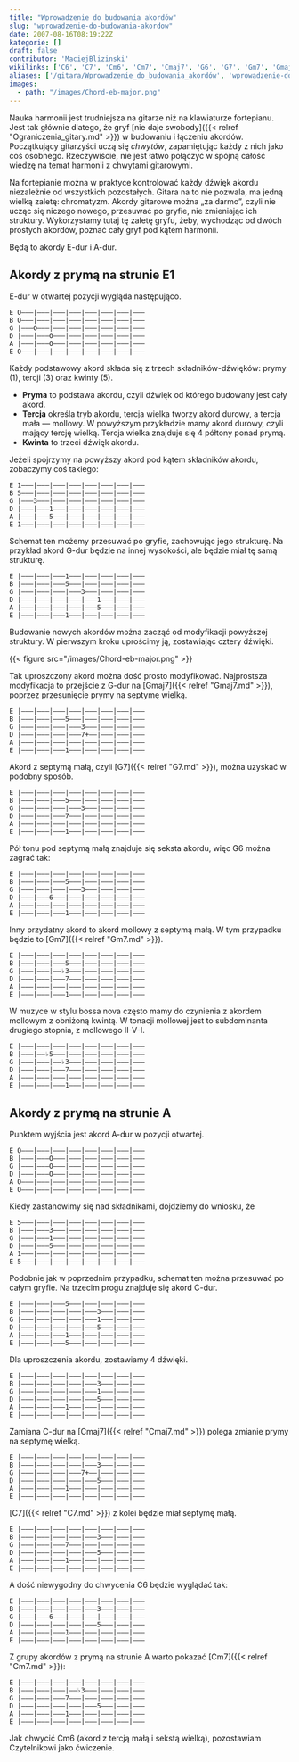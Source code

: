 ```yaml
---
title: "Wprowadzenie do budowania akordów"
slug: "wprowadzenie-do-budowania-akordow"
date: 2007-08-16T08:19:22Z
kategorie: []
draft: false
contributor: 'MaciejBlizinski'
wikilinks: ['C6', 'C7', 'Cm6', 'Cm7', 'Cmaj7', 'G6', 'G7', 'Gm7', 'Gmaj7', 'Grafika:Chord-eb-major.png', 'II-V-I', 'ograniczenia_gitary']
aliases: ['/gitara/Wprowadzenie_do_budowania_akordów', 'wprowadzenie-do-budowania-akordów']
images:
  - path: "/images/Chord-eb-major.png"
---
```

Nauka harmonii jest trudniejsza na gitarze niż na klawiaturze
fortepianu. Jest tak głównie dlatego, że gryf [nie daje
swobody]({{< relref "Ograniczenia_gitary.md" >}}) w budowaniu i łączeniu akordów.
Początkujący gitarzyści uczą się *chwytów*, zapamiętując każdy z nich
jako coś osobnego. Rzeczywiście, nie jest łatwo połączyć w spójną całość
wiedzę na temat harmonii z chwytami gitarowymi.

Na fortepianie można w praktyce kontrolować każdy dźwięk akordu
niezależnie od wszystkich pozostałych. Gitara na to nie pozwala, ma
jedną wielką zaletę: chromatyzm. Akordy gitarowe można „za darmo”, czyli
nie ucząc się niczego nowego, przesuwać po gryfie, nie zmieniając ich
struktury. Wykorzystamy tutaj tę zaletę gryfu, żeby, wychodząc od dwóch
prostych akordów, poznać cały gryf pod kątem harmonii.

Będą to akordy E-dur i A-dur.

## Akordy z prymą na strunie E1

E-dur w otwartej pozycji wygląda następująco.


```
E O―――|―――|―――|―――|―――|―――|―――|―――
B O―――|―――|―――|―――|―――|―――|―――|―――
G |―――O―――|―――|―――|―――|―――|―――|―――
D |―――|―――O―――|―――|―――|―――|―――|―――
A |―――|―――O―――|―――|―――|―――|―――|―――
E O―――|―――|―――|―――|―――|―――|―――|―――
```


Każdy podstawowy akord składa się z trzech składników-dźwięków: prymy
(1), tercji (3) oraz kwinty (5).

  - **Pryma** to podstawa akordu, czyli dźwięk od którego budowany jest
    cały akord.
  - **Tercja** określa tryb akordu, tercja wielka tworzy akord durowy, a
    tercja mała ― mollowy. W powyższym przykładzie mamy akord durowy,
    czyli mający tercję wielką. Tercja wielka znajduje się 4 półtony
    ponad prymą.
  - **Kwinta** to trzeci dźwięk akordu.

Jeżeli spojrzymy na powyższy akord pod kątem składników akordu,
zobaczymy coś takiego:


```
E 1―――|―――|―――|―――|―――|―――|―――|―――
B 5―――|―――|―――|―――|―――|―――|―――|―――
G |―――3―――|―――|―――|―――|―――|―――|―――
D |―――|―――1―――|―――|―――|―――|―――|―――
A |―――|―――5―――|―――|―――|―――|―――|―――
E 1―――|―――|―――|―――|―――|―――|―――|―――
```


Schemat ten możemy przesuwać po gryfie, zachowując jego strukturę. Na
przykład akord G-dur będzie na innej wysokości, ale będzie miał tę samą
strukturę.


```
E |―――|―――|―――1―――|―――|―――|―――|―――
B |―――|―――|―――5―――|―――|―――|―――|―――
G |―――|―――|―――|―――3―――|―――|―――|―――
D |―――|―――|―――|―――|―――1―――|―――|―――
A |―――|―――|―――|―――|―――5―――|―――|―――
E |―――|―――|―――1―――|―――|―――|―――|―――
```


Budowanie nowych akordów można zacząć od modyfikacji powyższej
struktury. W pierwszym kroku uprościmy ją, zostawiając cztery dźwięki.

{{< figure src="/images/Chord-eb-major.png" >}}

Tak uproszczony akord można dość prosto modyfikować. Najprostsza
modyfikacja to przejście z G-dur na [Gmaj7]({{< relref "Gmaj7.md" >}}), poprzez
przesunięcie prymy na septymę wielką.


```
E |―――|―――|―――|―――|―――|―――|―――|―――
B |―――|―――|―――5―――|―――|―――|―――|―――
G |―――|―――|―――|―――3―――|―――|―――|―――
D |―――|―――|―――|―――7+――|―――|―――|―――
A |―――|―――|―――|―――|―――|―――|―――|―――
E |―――|―――|―――1―――|―――|―――|―――|―――
```


Akord z septymą małą, czyli [G7]({{< relref "G7.md" >}}), można uzyskać w podobny
sposób.


```
E |―――|―――|―――|―――|―――|―――|―――|―――
B |―――|―――|―――5―――|―――|―――|―――|―――
G |―――|―――|―――|―――3―――|―――|―――|―――
D |―――|―――|―――7―――|―――|―――|―――|―――
A |―――|―――|―――|―――|―――|―――|―――|―――
E |―――|―――|―――1―――|―――|―――|―――|―――
```


Pół tonu pod septymą małą znajduje się seksta akordu, więc
G6<!-- link nie odnosił się do niczego: 'Wprowadzenie do budowania akordów' ('content/Wprowadzenie_do_budowania_akordów.md') links to 'G6' ('content/G6.md') and that does not exist --> można zagrać tak:


```
E |―――|―――|―――|―――|―――|―――|―――|―――
B |―――|―――|―――5―――|―――|―――|―――|―――
G |―――|―――|―――|―――3―――|―――|―――|―――
D |―――|―――6―――|―――|―――|―――|―――|―――
A |―――|―――|―――|―――|―――|―――|―――|―――
E |―――|―――|―――1―――|―――|―――|―――|―――
```


Inny przydatny akord to akord mollowy z septymą małą. W tym przypadku
będzie to [Gm7]({{< relref "Gm7.md" >}}).


```
E |―――|―――|―――|―――|―――|―――|―――|―――
B |―――|―――|―――5―――|―――|―――|―――|―――
G |―――|―――|――♭3―――|―――|―――|―――|―――
D |―――|―――|―――7―――|―――|―――|―――|―――
A |―――|―――|―――|―――|―――|―――|―――|―――
E |―――|―――|―――1―――|―――|―――|―――|―――
```


W muzyce w stylu bossa nova często mamy do czynienia z akordem mollowym
z obniżoną kwintą. W tonacji mollowej jest to subdominanta drugiego
stopnia, z mollowego II-V-I<!-- link nie odnosił się do niczego: 'Wprowadzenie do budowania akordów' ('content/Wprowadzenie_do_budowania_akordów.md') links to 'II-V-I' ('content/II-V-I.md') and that does not exist -->.


```
E |―――|―――|―――|―――|―――|―――|―――|―――
B |―――|――♭5―――|―――|―――|―――|―――|―――
G |―――|―――|――♭3―――|―――|―――|―――|―――
D |―――|―――|―――7―――|―――|―――|―――|―――
A |―――|―――|―――|―――|―――|―――|―――|―――
E |―――|―――|―――1―――|―――|―――|―――|―――
```


## Akordy z prymą na strunie A

Punktem wyjścia jest akord A-dur w pozycji otwartej.


```
E O―――|―――|―――|―――|―――|―――|―――|―――
B |―――|―――O―――|―――|―――|―――|―――|―――
G |―――|―――O―――|―――|―――|―――|―――|―――
D |―――|―――O―――|―――|―――|―――|―――|―――
A O―――|―――|―――|―――|―――|―――|―――|―――
E O―――|―――|―――|―――|―――|―――|―――|―――
```


Kiedy zastanowimy się nad składnikami, dojdziemy do wniosku, że


```
E 5―――|―――|―――|―――|―――|―――|―――|―――
B |―――|―――3―――|―――|―――|―――|―――|―――
G |―――|―――1―――|―――|―――|―――|―――|―――
D |―――|―――5―――|―――|―――|―――|―――|―――
A 1―――|―――|―――|―――|―――|―――|―――|―――
E 5―――|―――|―――|―――|―――|―――|―――|―――
```


Podobnie jak w poprzednim przypadku, schemat ten można przesuwać po
całym gryfie. Na trzecim progu znajduje się akord C-dur.


```
E |―――|―――|―――5―――|―――|―――|―――|―――
B |―――|―――|―――|―――|―――3―――|―――|―――
G |―――|―――|―――|―――|―――1―――|―――|―――
D |―――|―――|―――|―――|―――5―――|―――|―――
A |―――|―――|―――1―――|―――|―――|―――|―――
E |―――|―――|―――5―――|―――|―――|―――|―――
```


Dla uproszczenia akordu, zostawiamy 4 dźwięki.


```
E |―――|―――|―――|―――|―――|―――|―――|―――
B |―――|―――|―――|―――|―――3―――|―――|―――
G |―――|―――|―――|―――|―――1―――|―――|―――
D |―――|―――|―――|―――|―――5―――|―――|―――
A |―――|―――|―――1―――|―――|―――|―――|―――
E |―――|―――|―――|―――|―――|―――|―――|―――
```


Zamiana C-dur na [Cmaj7]({{< relref "Cmaj7.md" >}}) polega zmianie prymy na
septymę wielką.


```
E |―――|―――|―――|―――|―――|―――|―――|―――
B |―――|―――|―――|―――|―――3―――|―――|―――
G |―――|―――|―――|―――7+――|―――|―――|―――
D |―――|―――|―――|―――|―――5―――|―――|―――
A |―――|―――|―――1―――|―――|―――|―――|―――
E |―――|―――|―――|―――|―――|―――|―――|―――
```


[C7]({{< relref "C7.md" >}}) z kolei będzie miał septymę małą.


```
E |―――|―――|―――|―――|―――|―――|―――|―――
B |―――|―――|―――|―――|―――3―――|―――|―――
G |―――|―――|―――7―――|―――|―――|―――|―――
D |―――|―――|―――|―――|―――5―――|―――|―――
A |―――|―――|―――1―――|―――|―――|―――|―――
E |―――|―――|―――|―――|―――|―――|―――|―――
```


A dość niewygodny do chwycenia C6<!-- link nie odnosił się do niczego: 'Wprowadzenie do budowania akordów' ('content/Wprowadzenie_do_budowania_akordów.md') links to 'C6' ('content/C6.md') and that does not exist --> będzie wyglądać tak:


```
E |―――|―――|―――|―――|―――|―――|―――|―――
B |―――|―――|―――|―――|―――3―――|―――|―――
G |―――|―――6―――|―――|―――|―――|―――|―――
D |―――|―――|―――|―――|―――5―――|―――|―――
A |―――|―――|―――1―――|―――|―――|―――|―――
E |―――|―――|―――|―――|―――|―――|―――|―――
```


Z grupy akordów z prymą na strunie A warto pokazać
[Cm7]({{< relref "Cm7.md" >}}):


```
E |―――|―――|―――|―――|―――|―――|―――|―――
B |―――|―――|―――|――♭3―――|―――|―――|―――
G |―――|―――|―――7―――|―――|―――|―――|―――
D |―――|―――|―――|―――|―――5―――|―――|―――
A |―――|―――|―――1―――|―――|―――|―――|―――
E |―――|―――|―――|―――|―――|―――|―――|―――
```


Jak chwycić Cm6<!-- link nie odnosił się do niczego: 'Wprowadzenie do budowania akordów' ('content/Wprowadzenie_do_budowania_akordów.md') links to 'Cm6' ('content/Cm6.md') and that does not exist --> (akord z tercją małą i sekstą wielką),
pozostawiam Czytelnikowi jako ćwiczenie.

